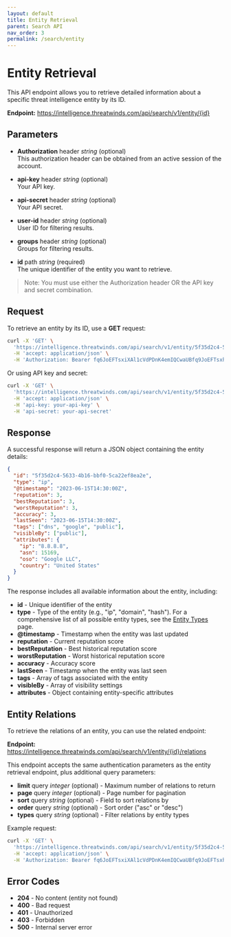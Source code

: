 ```yaml
---
layout: default
title: Entity Retrieval
parent: Search API
nav_order: 3
permalink: /search/entity
---
```


# Entity Retrieval

This API endpoint allows you to retrieve detailed information about a specific threat intelligence entity by its ID.

**Endpoint:** https://intelligence.threatwinds.com/api/search/v1/entity/{id}

## Parameters

* **Authorization** header _string_ (optional)  
  This authorization header can be obtained from an active session of the account.

* **api-key** header _string_ (optional)  
  Your API key.

* **api-secret** header _string_ (optional)  
  Your API secret.

* **user-id** header _string_ (optional)  
  User ID for filtering results.

* **groups** header _string_ (optional)  
  Groups for filtering results.

* **id** path _string_ (required)  
  The unique identifier of the entity you want to retrieve.

> Note: You must use either the Authorization header OR the API key and secret combination.

## Request

To retrieve an entity by its ID, use a **GET** request:

```bash
curl -X 'GET' \
  'https://intelligence.threatwinds.com/api/search/v1/entity/5f35d2c4-5633-4b16-bbf0-5ca22ef8ea2e' \
  -H 'accept: application/json' \
  -H 'Authorization: Bearer fq6JoEFTsxiXAl1cVdPDnK4emIQCwaUBfq9JoEFTsxhXAl1cVxPDnK4emIQCwaUB'
```

Or using API key and secret:

```bash
curl -X 'GET' \
  'https://intelligence.threatwinds.com/api/search/v1/entity/5f35d2c4-5633-4b16-bbf0-5ca22ef8ea2e' \
  -H 'accept: application/json' \
  -H 'api-key: your-api-key' \
  -H 'api-secret: your-api-secret'
```

## Response

A successful response will return a JSON object containing the entity details:

```json
{
  "id": "5f35d2c4-5633-4b16-bbf0-5ca22ef8ea2e",
  "type": "ip",
  "@timestamp": "2023-06-15T14:30:00Z",
  "reputation": 3,
  "bestReputation": 3,
  "worstReputation": 3,
  "accuracy": 3,
  "lastSeen": "2023-06-15T14:30:00Z",
  "tags": ["dns", "google", "public"],
  "visibleBy": ["public"],
  "attributes": {
    "ip": "8.8.8.8",
    "asn": 15169,
    "oso": "Google LLC",
    "country": "United States"
  }
}
```

The response includes all available information about the entity, including:

* **id** - Unique identifier of the entity
* **type** - Type of the entity (e.g., "ip", "domain", "hash"). For a comprehensive list of all possible entity types, see the [Entity Types](/search/entity-types) page.
* **@timestamp** - Timestamp when the entity was last updated
* **reputation** - Current reputation score
* **bestReputation** - Best historical reputation score
* **worstReputation** - Worst historical reputation score
* **accuracy** - Accuracy score
* **lastSeen** - Timestamp when the entity was last seen
* **tags** - Array of tags associated with the entity
* **visibleBy** - Array of visibility settings
* **attributes** - Object containing entity-specific attributes

## Entity Relations

To retrieve the relations of an entity, you can use the related endpoint:

**Endpoint:** https://intelligence.threatwinds.com/api/search/v1/entity/{id}/relations

This endpoint accepts the same authentication parameters as the entity retrieval endpoint, plus additional query parameters:

* **limit** query _integer_ (optional) - Maximum number of relations to return
* **page** query _integer_ (optional) - Page number for pagination
* **sort** query _string_ (optional) - Field to sort relations by
* **order** query _string_ (optional) - Sort order ("asc" or "desc")
* **types** query _string_ (optional) - Filter relations by entity types

Example request:

```bash
curl -X 'GET' \
  'https://intelligence.threatwinds.com/api/search/v1/entity/5f35d2c4-5633-4b16-bbf0-5ca22ef8ea2e/relations?limit=10&types=domain,url' \
  -H 'accept: application/json' \
  -H 'Authorization: Bearer fq6JoEFTsxiXAl1cVdPDnK4emIQCwaUBfq9JoEFTsxhXAl1cVxPDnK4emIQCwaUB'
```

## Error Codes

* **204** - No content (entity not found)
* **400** - Bad request
* **401** - Unauthorized
* **403** - Forbidden
* **500** - Internal server error
